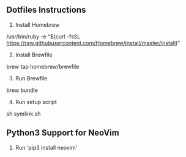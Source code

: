 Dotfiles Instructions
---------------------

1. Install Homebrew

/usr/bin/ruby -e "$(curl -fsSL https://raw.githubusercontent.com/Homebrew/install/master/install)"

2. Install Brewfile

brew tap homebrew/brewfile

3. Run Brewfile

brew bundle

4. Run setup script

sh symlink.sh

Python3 Support for NeoVim
--------------------------
1. Run 'pip3 install neovim'
